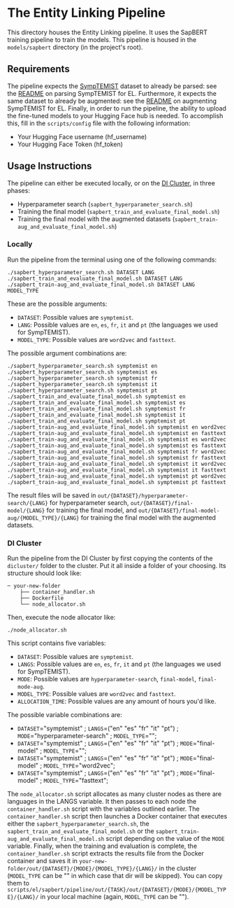 # The Entity Linking Pipeline

This directory houses the Entity Linking pipeline. It uses the SapBERT training pipeline to train the models. This pipeline is housed in the `models/sapbert` directory (in the project's root).

## Requirements

The pipeline expects the [SympTEMIST](https://temu.bsc.es/symptemist/) dataset to already be parsed: see the [README](../symptemist-parse/README.md) on parsing SympTEMIST for EL. Furthermore, it expects the same dataset to already be augmented: see the [README](../../../data-aug/augment/README.md) on augmenting SympTEMIST for EL. Finally, in order to run the pipeline, the ability to upload the fine-tuned models to your Hugging Face hub is needed. To accomplish this, fill in the `scripts/config` file with the following information:

- Your Hugging Face username (hf_username)
- Your Hugging Face Token (hf_token)

## Usage Instructions

The pipeline can either be executed locally, or on the [DI Cluster](https://cluster.di.fct.unl.pt), in three phases:
- Hyperparameter search (`sapbert_hyperparameter_search.sh`)
- Training the final model (`sapbert_train_and_evaluate_final_model.sh`)
- Training the final model with the augmented datasets (`sapbert_train-aug_and_evaluate_final_model.sh`)

### Locally

Run the pipeline from the terminal using one of the following commands:

```commandline
./sapbert_hyperparameter_search.sh DATASET LANG
./sapbert_train_and_evaluate_final_model.sh DATASET LANG
./sapbert_train-aug_and_evaluate_final_model.sh DATASET LANG MODEL_TYPE
```

These are the possible arguments:

- `DATASET`: Possible values are `symptemist`.
- `LANG`: Possible values are `en`, `es`, `fr`, `it` and `pt` (the languages we used for SympTEMIST).
- `MODEL_TYPE`: Possible values are `word2vec` and `fasttext`.

The possible argument combinations are:
```commandline
./sapbert_hyperparameter_search.sh symptemist en
./sapbert_hyperparameter_search.sh symptemist es
./sapbert_hyperparameter_search.sh symptemist fr
./sapbert_hyperparameter_search.sh symptemist it
./sapbert_hyperparameter_search.sh symptemist pt
./sapbert_train_and_evaluate_final_model.sh symptemist en
./sapbert_train_and_evaluate_final_model.sh symptemist es
./sapbert_train_and_evaluate_final_model.sh symptemist fr
./sapbert_train_and_evaluate_final_model.sh symptemist it
./sapbert_train_and_evaluate_final_model.sh symptemist pt
./sapbert_train-aug_and_evaluate_final_model.sh symptemist en word2vec
./sapbert_train-aug_and_evaluate_final_model.sh symptemist en fasttext
./sapbert_train-aug_and_evaluate_final_model.sh symptemist es word2vec
./sapbert_train-aug_and_evaluate_final_model.sh symptemist es fasttext
./sapbert_train-aug_and_evaluate_final_model.sh symptemist fr word2vec
./sapbert_train-aug_and_evaluate_final_model.sh symptemist fr fasttext
./sapbert_train-aug_and_evaluate_final_model.sh symptemist it word2vec
./sapbert_train-aug_and_evaluate_final_model.sh symptemist it fasttext
./sapbert_train-aug_and_evaluate_final_model.sh symptemist pt word2vec
./sapbert_train-aug_and_evaluate_final_model.sh symptemist pt fasttext
```

The result files will be saved in `out/{DATASET}/hyperparameter-search/{LANG}` for hyperparameter search, `out/{DATASET}/final-model/{LANG}` for training the final model, and `out/{DATASET}/final-model-aug/{MODEL_TYPE}/{LANG}` for training the final model with the augmented datasets.

### DI Cluster

Run the pipeline from the DI Cluster by first copying the contents of the `dicluster/` folder to the cluster. Put it all inside a folder of your choosing. Its structure should look like:

```
─ your-new-folder
    ├── container_handler.sh
    ├── Dockerfile
    └── node_allocator.sh
```

Then, execute the node allocator like:

```commandline
./node_allocator.sh
```

This script contains five variables:

- `DATASET`: Possible values are `symptemist`.
- `LANGS`: Possible values are `en`, `es`, `fr`, `it` and `pt` (the languages we used for SympTEMIST).
- `MODE`: Possible values are `hyperparameter-search`, `final-model`, `final-mode-aug`.
- `MODEL_TYPE`: Possible values are `word2vec` and `fasttext`.
- `ALLOCATION_TIME`: Possible values are any amount of hours you'd like.

The possible variable combinations are:
- `DATASET`="symptemist" ; `LANGS`=("en" "es" "fr" "it" "pt") ; `MODE`="hyperparameter-search" ; `MODEL_TYPE`="";
- `DATASET`="symptemist" ; `LANGS`=("en" "es" "fr" "it" "pt") ; `MODE`="final-model" ; `MODEL_TYPE`="";
- `DATASET`="symptemist" ; `LANGS`=("en" "es" "fr" "it" "pt") ; `MODE`="final-model" ; `MODEL_TYPE`="word2vec";
- `DATASET`="symptemist" ; `LANGS`=("en" "es" "fr" "it" "pt") ; `MODE`="final-model" ; `MODEL_TYPE`="fasttext";

The `node_allocator.sh` script allocates as many cluster nodes as there are languages in the LANGS variable. It then passes to each node the `container_handler.sh` script with the variables outlined earlier. The `container_handler.sh` script then launches a Docker container that executes either the `sapbert_hyperparameter_search.sh`, the `sapbert_train_and_evaluate_final_model.sh` or the `sapbert_train-aug_and_evaluate_final_model.sh` script depending on the value of the `MODE` variable. Finally, when the training and evaluation is complete, the `container_handler.sh` script extracts the results file from the Docker container and saves it in `your-new-folder/out/{DATASET}/{MODE}/{MODEL_TYPE}/{LANG}/` in the cluster (`MODEL_TYPE` can be "" in which case that dir will be skipped). You can copy them to `scripts/el/sapbert/pipeline/out/{TASK}/out/{DATASET}/{MODE}/{MODEL_TYPE}/{LANG}/` in your local machine (again, `MODEL_TYPE` can be "").